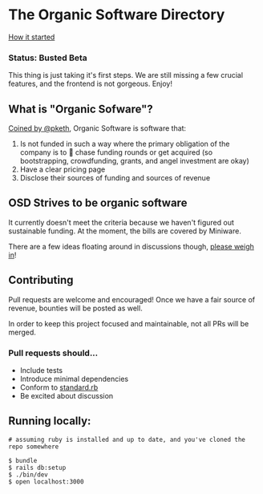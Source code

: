 # The Organic Software Directory

[How it started](https://posts.cv/taras/7ucKVJsa11hDeMxGjqn7)

### Status: Busted Beta

This thing is just taking it's first steps. We are still missing a few crucial features, and the frontend is not gorgeous. Enjoy!

## What is "Organic Sofware"?

[Coined by @pketh](https://pketh.org/organic-software.html), Organic Software is software that:
1. Is not funded in such a way where the primary obligation of the company is to 🎡 chase funding rounds or get acquired (so bootstrapping, crowdfunding, grants, and angel investment are okay)
2. Have a clear pricing page
3. Disclose their sources of funding and sources of revenue

## OSD Strives to be organic software

It currently doesn't meet the criteria because we haven't figured out sustainable funding. At the moment, the bills are covered by Miniware.

There are a few ideas floating around in discussions though, [please weigh in](https://github.com/miniware/organic_software_directory/discussions/2#discussion-6277074)!

## Contributing

Pull requests are welcome and encouraged! Once we have a fair source of revenue, bounties will be posted as well.

In order to keep this project focused and maintainable, not all PRs will be merged.

### Pull requests should...

- Include tests
- Introduce minimal dependencies
- Conform to [standard.rb](https://github.com/standardrb/standard-rails)
- Be excited about discussion

## Running locally:
```
# assuming ruby is installed and up to date, and you've cloned the repo somewhere

$ bundle
$ rails db:setup
$ ./bin/dev
$ open localhost:3000
```
